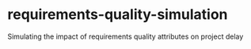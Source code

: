 # requirements-quality-simulation
Simulating the impact of requirements quality attributes on project delay
